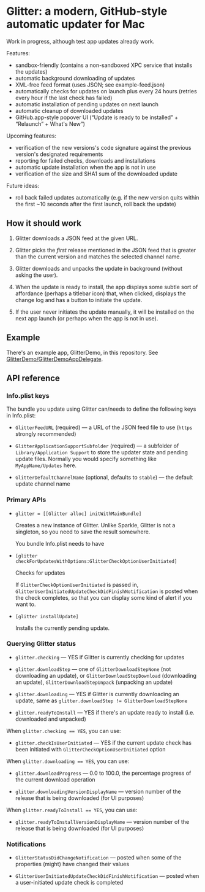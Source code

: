 # Glitter: a modern, GitHub-style automatic updater for Mac

Work in progress, although test app updates already work.

Features:

* sandbox-friendly (contains a non-sandboxed XPC service that installs the updates)
* automatic background downloading of updates
* XML-free feed format (uses JSON; see example-feed.json)
* automatically checks for updates on launch plus every 24 hours (retries every hour if the last check has failed)
* automatic installation of pending updates on next launch
* automatic cleanup of downloaded updates
* GitHub.app-style popover UI (“Update is ready to be installed” + “Relaunch” + What's New”)

Upcoming features:

* verification of the new versions's code signature against the previous version's designated requirements
* reporting for failed checks, downloads and installations
* automatic update installation when the app is not in use
* verification of the size and SHA1 sum of the downloaded update

Future ideas:

* roll back failed updates automatically (e.g. if the new version quits within the first ~10 seconds after the first launch, roll back the update)


## How it should work

1. Glitter downloads a JSON feed at the given URL.

2. Glitter picks the _first_ release mentioned in the JSON feed that is greater than the current version and matches the selected channel name.

3. Glitter downloads and unpacks the update in background (without asking the user).

4. When the update is ready to install, the app displays some subtle sort of affordance (perhaps a titlebar icon) that, when clicked, displays the change log and has a button to initiate the update.

5. If the user never initiates the update manually, it will be installed on the next app launch (or perhaps when the app is not in use).


## Example

There's an example app, GlitterDemo, in this repository. See [GlitterDemo/GlitterDemoAppDelegate](GlitterDemo/GlitterDemoAppDelegate.m).


## API reference

### Info.plist keys

The bundle you update using Glitter can/needs to define the following keys in Info.plist:

* `GlitterFeedURL` (required) — a URL of the JSON feed file to use (`https` strongly recommended)

* `GlitterApplicationSupportSubfolder` (required) — a subfolder of `Library/Application Support` to store the updater state and pending update files. Normally you would specify something like `MyAppName/Updates` here.

* `GlitterDefaultChannelName` (optional, defaults to `stable`) — the default update channel name


### Primary APIs

* `glitter = [[Glitter alloc] initWithMainBundle]`

    Creates a new instance of Glitter. Unlike Sparkle, Glitter is not a singleton, so you need to save the result somewhere.

    You bundle Info.plist needs to have


* `[glitter checkForUpdatesWithOptions:GlitterCheckOptionUserInitiated]`

    Checks for updates

    If `GlitterCheckOptionUserInitiated` is passed in, `GlitterUserInitiatedUpdateCheckDidFinishNotification` is posted when the check completes, so that you can display some kind of alert if you want to.

* `[glitter installUpdate]`

    Installs the currently pending update.


### Querying Glitter status

* `glitter.checking` — YES if Glitter is currently checking for updates

* `glitter.downloadStep` — one of `GlitterDownloadStepNone` (not downloading an update), or `GlitterDownloadStepDownload` (downloading an update), `GlitterDownloadStepUnpack` (unpacking an update)

* `glitter.downloading` — YES if Glitter is currently downloading an update, same as `glitter.downloadStep != GlitterDownloadStepNone`

* `glitter.readyToInstall` — YES if there's an update ready to install (i.e. downloaded and unpacked)

When `glitter.checking == YES`, you can use:

* `glitter.checkIsUserInitiated` — YES if the current update check has been initiated with `GlitterCheckOptionUserInitiated` option

When `glitter.downloading == YES`, you can use:

* `glitter.downloadProgress` — 0.0 to 100.0, the percentage progress of the current download operation

* `glitter.downloadingVersionDisplayName` — version number of the release that is being downloaded (for UI purposes)

When `glitter.readyToInstall == YES`, you can use:

* `glitter.readyToInstallVersionDisplayName` — version number of the release that is being downloaded (for UI purposes)


### Notifications

* `GlitterStatusDidChangeNotification` — posted when some of the properties (might) have changed their values

* `GlitterUserInitiatedUpdateCheckDidFinishNotification` — posted when a user-initiated update check is completed

